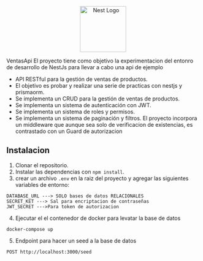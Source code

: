 <p align="center">
  <a href="http://nestjs.com/" target="blank"><img src="https://nestjs.com/img/logo-small.svg" width="120" alt="Nest Logo" /></a>
</p>


VentasApi
El proyecto tiene como objetivo la experimentacion del entonro de desarrollo de NestJs para 
llevar a cabo una api de ejemplo
 - API RESTful para la gestión de ventas de productos.
 - El objetivo es probar y realizar una serie de practicas con nestjs y prismaorm.
 - Se implementa un CRUD para la gestión de ventas de productos.
 - Se implementa un sistema de autenticación con JWT.
 - Se implementa un sistema de roles y permisos.
 - Se implementa un sistema de paginación y filtros.
El proyecto incorpora un middleware que aunque sea solo de verificacion de existencias,
es contrastado con un Guard de autorizacion
## Instalacion
1. Clonar el repositorio.
2. Instalar las dependencias con `npm install`.
3. crear un archivo `.env` en la raiz del proyecto y agregar las siguientes variables de entorno:
```
DATABASE_URL ---> SOLO bases de datos RELACIONALES
SECRET_KET ---> Sal para encriptacion de contraseñas
JWT_SECRET --->Para token de autorizacion
```
4. Ejecutar el el contenedor de docker para levatar la base de datos
```
docker-compose up
```
5. Endpoint para hacer un seed a la base de datos 
```
POST http://localhost:3000/seed
```

